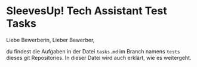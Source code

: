 # SleevesUp! Tech Assistant Test Tasks

Liebe Bewerberin, Lieber Bewerber,

du findest die Aufgaben in der Datei `tasks.md` im Branch namens `tests` dieses git Repositories. In dieser Datei wird auch erklärt, wie es weitergeht.